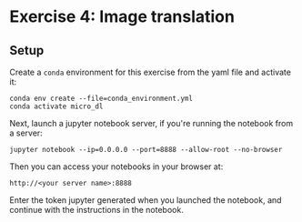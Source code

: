 # Exercise 4: Image translation

## Setup

Create a `conda` environment for this exercise from the yaml file and activate it:

```
conda env create --file=conda_environment.yml
conda activate micro_dl
```

Next, launch a jupyter notebook server, if you're running the notebook from a server: 

```
jupyter notebook --ip=0.0.0.0 --port=8888 --allow-root --no-browser
```

Then you can access your notebooks in your browser at:

```
http://<your server name>:8888
```

Enter the token jupyter generated when you launched the notebook, and continue with the instructions in the notebook.